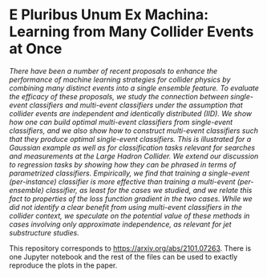 # E Pluribus Unum Ex Machina: Learning from Many Collider Events at Once

_There have been a number of recent proposals to enhance the performance of machine learning strategies for collider physics by combining many distinct events into a single ensemble feature. To evaluate the efficacy of these proposals, we study the connection between single-event classifiers and multi-event classifiers under the assumption that collider events are independent and identically distributed (IID). We show how one can build optimal multi-event classifiers from single-event classifiers, and we also show how to construct multi-event classifiers such that they produce optimal single-event classifiers. This is illustrated for a Gaussian example as well as for classification tasks relevant for searches and measurements at the Large Hadron Collider. We extend our discussion to regression tasks by showing how they can be phrased in terms of parametrized classifiers. Empirically, we find that training a single-event (per-instance) classifier is more effective than training a multi-event (per-ensemble) classifier, as least for the cases we studied, and we relate this fact to properties of the loss function gradient in the two cases. While we did not identify a clear benefit from using multi-event classifiers in the collider context, we speculate on the potential value of these methods in cases involving only approximate independence, as relevant for jet substructure studies._

This repository corresponds to https://arxiv.org/abs/2101.07263.  There is one Jupyter notebook and the rest of the files can be used to exactly reproduce the plots in the paper.
